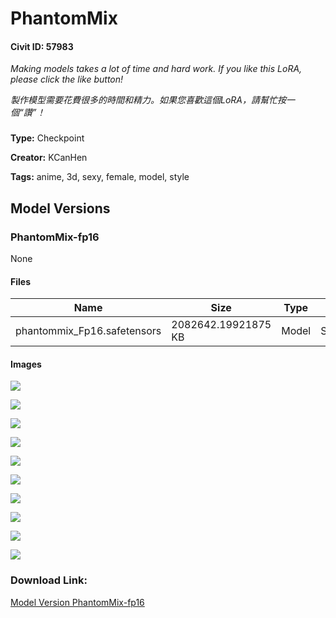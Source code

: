 # PhantomMix

#### Civit ID: 57983

<p><em>Making models takes a lot of time and hard work. If you like this LoRA, please click the like button!</em></p><p></p><p><em>製作模型需要花費很多的時間和精力。如果您喜歡這個LoRA，請幫忙按一個“讚”！</em></p><h3></h3>

**Type:** Checkpoint

**Creator:** KCanHen

**Tags:** anime, 3d, sexy, female, model, style

## Model Versions

### PhantomMix-fp16

None

#### Files

| Name | Size | Type | Format | Download Url | AutoV1 | AutoV2 | SHA256 | CRC32 | BLAKE3 |
| --- | --- | --- | --- | --- | --- | --- | --- | --- | --- |
| phantommix_Fp16.safetensors | 2082642.19921875 KB | Model | SafeTensor | https://civitai.com/api/download/models/62431 | ECB31968 | 497011A9B5 | 497011A9B5DDA536DBE6F20FCBB4A41658EB122F689CF7F579E1316B48885797 | 99412DDE | 160B101138C591DE6DEFDD923606550B6821BB526393407DA540C03DEFE879B2 |

#### Images

<p><img src="https://image.civitai.com/xG1nkqKTMzGDvpLrqFT7WA/b955b029-33c0-4431-85d2-7e6fc2fda83a/width=450/687649.jpeg" /></p>

<p><img src="https://image.civitai.com/xG1nkqKTMzGDvpLrqFT7WA/7c5535f1-65f3-4890-a520-5e5c5954f3be/width=450/687692.jpeg" /></p>

<p><img src="https://image.civitai.com/xG1nkqKTMzGDvpLrqFT7WA/bc6b645f-eabc-47d0-8131-6f9c6162de4e/width=450/687698.jpeg" /></p>

<p><img src="https://image.civitai.com/xG1nkqKTMzGDvpLrqFT7WA/0c4e4c6c-8f2f-4041-856e-6fc098b78334/width=450/687750.jpeg" /></p>

<p><img src="https://image.civitai.com/xG1nkqKTMzGDvpLrqFT7WA/d4a95ee2-41ff-44de-ab9d-0b9afdd4c2e4/width=450/687744.jpeg" /></p>

<p><img src="https://image.civitai.com/xG1nkqKTMzGDvpLrqFT7WA/8c5c720b-cbdc-4748-bd80-1a63e3f43ecc/width=450/687755.jpeg" /></p>

<p><img src="https://image.civitai.com/xG1nkqKTMzGDvpLrqFT7WA/ed2a4dc5-64a9-4e23-ad19-8b1b4d3bb002/width=450/687617.jpeg" /></p>

<p><img src="https://image.civitai.com/xG1nkqKTMzGDvpLrqFT7WA/a07856fa-85af-4e75-9a36-c2d0d158cc78/width=450/687531.jpeg" /></p>

<p><img src="https://image.civitai.com/xG1nkqKTMzGDvpLrqFT7WA/40ba0a69-0aae-4fa5-bd6d-d883e6114a09/width=450/687396.jpeg" /></p>

<p><img src="https://image.civitai.com/xG1nkqKTMzGDvpLrqFT7WA/f5468188-7bef-4947-a076-e48c7038f9e3/width=450/687659.jpeg" /></p>

### Download Link:

[Model Version PhantomMix-fp16](https://civitai.com/api/download/models/62431)

